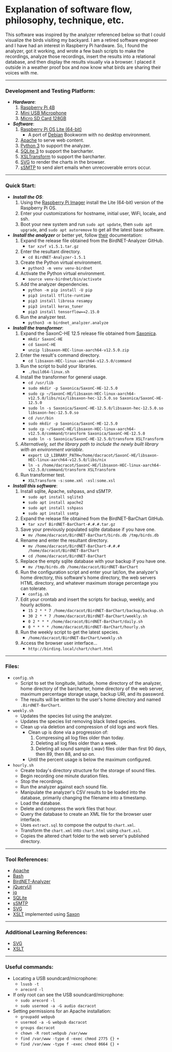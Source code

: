 # Explanation of software flow, philosophy, technique, etc.

This software was inspired by the analyzer referenced below so that I could visualize the birds visiting my backyard.
I am a retired software engineer and I have had an interest in Raspberry Pi hardware.  So, I found the analyzer, got
it working, and wrote a few bash scripts to make the recordings, analyze those recordings, insert the results into a
relational database, and then display the results visually via a browser.  I placed it outside in a weather proof box
and now know what birds are sharing their voices with me.

---

### Development and Testing Platform:

* ___Hardware___:
	1. [Raspberry Pi 4B](https://www.raspberrypi.com/products/raspberry-pi-4-model-b/specifications/)
	1. [Mini USB Microphone](https://www.amazon.com/gp/product/B08M37224H/ref=ppx_yo_dt_b_search_asin_title?ie=UTF8&psc=1)
	1. [Micro SD Card 128GB](https://www.amazon.com/gp/product/B07FCMKK5X/ref=ppx_yo_dt_b_search_asin_title?ie=UTF8&th=1)
* ___Software___:
	1. [Raspberry Pi OS Lite (64-bit)](https://www.raspberrypi.com/software/)
		* A port of [Debian](https://www.debian.org) Bookworm with no desktop environment.
	1. [Apache](https://www.apache.org) to serve web content.
	1. [Python 3](https://www.python.org) to support the analyzer.
	1. [SQLite 3](https://www.sqlite.org) to support the barcharter.
	1. [XSLTransform](https://en.wikipedia.org/wiki/XSLT) to support the barcharter.
	1. [SVG](https://en.wikipedia.org/wiki/SVG) to render the charts in the browser.
	1. [sSMTP](https://packages.debian.org/source/unstable/ssmtp) to send alert emails when unrecoverable errors occur.

---

### Quick Start:

* ___Install the OS___:
	1. Using the [Raspberry Pi Imager](https://www.raspberrypi.com/news/raspberry-pi-imager-imaging-utility/) install the Lite (64-bit) version of the Raspberry Pi OS.
	1. Enter your customizations for hostname, initial user, WiFi, locale, and ssh.
	1. Boot your new system and run `sudo apt update`, then `sudo apt upgrade`, and `sudo apt autoremove` to get all the latest base software.
* ___Install the analyzer___ or better yet, follow [their](https://github.com/kahst/BirdNET-Analyzer) documentation:
	1. Expand the release file obtained from the BirdNET-Analyzer GitHub.
		* `tar xzvf v1.5.1.tar.gz`
	1. Enter the resultant directory.
		* `cd BirdNET-Analyzer-1.5.1`
	1. Create the Python virtual environment.
		* `python3 -m venv venv-birdnet`
	1. Activate the Python virtual environment.
		* `source venv-birdnet/bin/activate`
	1. Add the analyzer dependencies.
		* `python -m pip install -U pip`
		* `pip3 install tflite-runtime`
		* `pip3 install librosa resampy`
		* `pip3 install keras_tuner`
		* `pip3 install tensorflow==2.15.0`
	1. Run the analyzer test.
		* `python3 -m birdnet_analyzer.analyze`
* ___Install the transformer___:
	1. Expand the SaxonC-HE 12.5 release file obtained from [Saxonica](https://www.saxonica.com/download/c.xml).
		* `mkdir SaxonC-HE`
		* `cd SaxonC-HE`
		* `unzip libsaxon-HEC-linux-aarch64-v12.5.0.zip `
	1. Enter the result's command directory.
		* `cd libsaxon-HEC-linux-aarch64-v12.5.0/command`
	1. Run the script to build your libraries.
		* `./build64-linux.sh`
	1. Install the transformer for general usage.
		* `cd /usr/lib`
		* `sudo mkdir -p Saxonica/SaxonC-HE-12.5.0`
		* `sudo cp ~/SaxonC-HE/libsaxon-HEC-linux-aarch64-v12.5.0/libs/nix/libsaxon-hec-12.5.0.so Saxonica/SaxonC-HE-12.5.0`
		* `sudo ln -s Saxonica/SaxonC-HE-12.5.0/libsaxon-hec-12.5.0.so libsaxon-hec-12.5.0.so`
		* `cd /usr/bin`
		* `sudo mkdir -p Saxonica/SaxonC-HE-12.5.0`
		* `sudo cp ~/SaxonC-HE/libsaxon-HEC-linux-aarch64-v12.5.0/command/transform Saxonica/SaxonC-HE-12.5.0`
		* `sudo ln -s Saxonica/SaxonC-HE-12.5.0/transform XSLTransform`
	1. _Alternatively, set the library path to include the newly built library with an environment variable_.
		* `export LD_LIBRARY_PATH=/home/dacracot/SaxonC-HE/libsaxon-HEC-linux-aarch64-v12.5.0/libs/nix`
		* `ln -s /home/dacracot/SaxonC-HE/libsaxon-HEC-linux-aarch64-v12.5.0/command/transform XSLTransform`
	1. Run transformer test.
		* `XSLTransform -s:some.xml -xsl:some.xsl`
* ___Install this software___:
	1. Install sqlite, Apache, sshpass, and sSMTP.
		* `sudo apt install sqlite3`
		* `sudo apt install apache2`
		* `sudo apt install sshpass`
		* `sudo apt install ssmtp`
	1. Expand the release file obtained from the BirdNET-BarChart GitHub.
		* `tar xzvf BirdNET-BarChart-#.#.#.tar.gz`
	1. Save your previously populated sqlite database if you have one.
		* `mv /home/dacracot/BirdNET-BarChart/birds.db /tmp/birds.db`
	1. Rename and enter the resultant directory.
		* `mv /home/dacracot/BirdNET-BarChart-#.#.# /home/dacracot/BirdNET-BarChart`
		* `cd /home/dacracot/BirdNET-BarChart`
	1. Replace the empty sqlite database with your backup if you have one.
		* `mv /tmp/birds.db /home/dacracot/BirdNET-BarChart`
	1. Run the configuration script and enter your lat/lon, the analyzer's home directory, this software's home directory, the web servers HTML directory, and whatever maximum storage percentage you can tolerate.
		* `config.sh`
	1. Edit your crontab and insert the scripts for backup, weekly, and hourly actions.
		* `15 2 * * 7 /home/dacracot/BirdNET-BarChart/backup/backup.sh`
		* `30 2 * * 7 /home/dacracot/BirdNET-BarChart/weekly.sh`
		* `0 2 * * * /home/dacracot/BirdNET-BarChart/daily.sh`
		* `0 * * * * /home/dacracot/BirdNET-BarChart/hourly.sh`
	1. Run the weekly script to get the latest species.
		* `/home/dacracot/BirdNET-BarChart/weekly.sh`
	1. Access the browser user interface...
		* `http://birding.local/chart/chart.html`

---

### Files:

* `config.sh`
  * Script to set the longitude, latitude, home directory of the analyzer, home directory of the barcharter, home directory of the web server, maximum percentage storage usage, backup URI, and its password.
  * The results will be written to the user's home directory and named `.BirdNET-BarChart`.
* `weekly.sh`
  * Updates the species list using the analyzer.
  * Updates the species list removing black listed species.
  * Clean up via deletion and compression of old logs and work files.
    * Clean up is done via a progression of:
      1. Compressing all log files older than today.
      1. Deleting all log files older than a week.
      1. Deleting all sound sample (.wav) files older than first 90 days, then 89, then 88, and so on.
    * Until the percent usage is below the maximum configured.
* `hourly.sh`
	* Create today's directory structure for the storage of sound files.
	* Begin recording one minute duration files.
	* Stop the recordings.
	* Run the analyzer against each sound file.
	* Manipulate the analyzer's CSV results to be loaded into the database, primarily changing the filename into a timestamp.
	* Load the database.
	* Delete and compress the work files that hour.
	* Query the database to create an XML file for the browser user interface.
	* Uses `extract.sql` to compose the output to `chart.xml`.
	* Transform the `chart.xml` into `chart.html` using `chart.xsl`.
	* Copies the altered chart folder to the web server's published directory.

---

### Tool References:

* [Apache](https://projects.apache.org/project.html?httpd-http_server)
* [Bash](https://en.wikipedia.org/wiki/Bash_(Unix_shell))
* [BirdNET-Analyzer](https://github.com/kahst/BirdNET-Analyzer)
* [jQueryUI](https://jqueryui.com)
* [jq](https://jqlang.org)
* [SQLite](https://sqlite.org/)
* [sSMTP](https://netcorecloud.com/tutorials/linux-send-mail-from-command-line-using-smtp-server/)
* [SVG](https://www.w3.org/Graphics/SVG/)
* [XSLT](https://www.w3.org/Style/XSL/) implemented using [Saxon](https://www.saxonica.com/welcome/welcome.xml)

---

### Additional Learning References:

* [SVG](https://www.w3schools.com/graphics/svg_intro.asp)
* [XSLT](https://www.w3schools.com/xml/xsl_intro.asp)

---

### Useful commands:

* Locating a USB soundcard/microphone:
	* `lsusb -t`
	* `arecord -l`
* If only root can see the USB soundcard/microphone:
	* `sudo arecord -l`
	* `sudo usermod -a -G audio dacracot`
* Setting permissions for an Apache installation:
	* `groupadd webpub`
	* `usermod -a -G webpub dacracot`
	* `groups dacracot`
	* `chown -R root:webpub /var/www`
	* `find /var/www -type d -exec chmod 2775 {} +`
	* `find /var/www -type f -exec chmod 0664 {} +`
